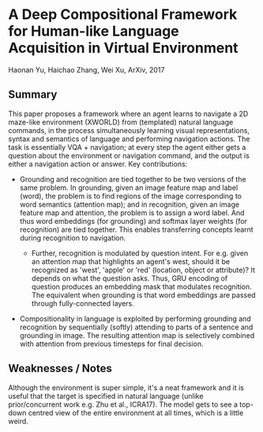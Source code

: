 # A Deep Compositional Framework for Human-like Language Acquisition in Virtual Environment

Haonan Yu, Haichao Zhang, Wei Xu, ArXiv, 2017



## Summary

This paper proposes a framework where an agent learns to navigate a 2D maze-like
environment (XWORLD) from (templated) natural language commands, in the process
simultaneously learning visual representations, syntax and semantics of language and
performing navigation actions. The task is essentially VQA + navigation; at every step
the agent either gets a question about the environment or navigation command,
and the output is either a navigation action or answer. Key contributions:

- Grounding and recognition are tied together to be two versions of the same problem.
In grounding, given an image feature map and label (word), the problem is to find
regions of the image corresponding to word semantics (attention map); and in
recognition, given an image feature map and attention, the problem is to assign
a word label. And thus word embeddings (for grounding) and softmax layer weights
(for recognition) are tied together. This enables transferring concepts
learnt during recognition to navigation.
	- Further, recognition is modulated by question intent. For e.g. given an
	attention map that highlights an agent's west, should it be recognized as
	'west', 'apple' or 'red' (location, object or attribute)? It depends on what
	the question asks. Thus, GRU encoding of question produces an embedding mask
	that modulates recognition. The equivalent when grounding is that word embeddings
	are passed through fully-connected layers.

- Compositionality in language is exploited by performing grounding and
recognition by sequentially (softly) attending to parts of a sentence and
grounding in image. The resulting attention map is selectively combined
with attention from previous timesteps for final decision.



## Weaknesses / Notes

Although the environment is super simple, it's a neat framework and it is useful
that the target is specified in natural language (unlike prior/concurrent work
e.g. Zhu et al., ICRA17). The model gets to see a top-down centred view of the
entire environment at all times, which is a little weird.
